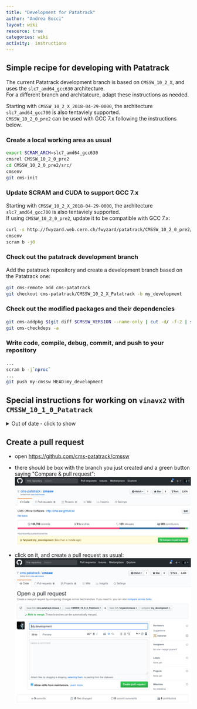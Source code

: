 ```yaml
---
title: "Development for Patatrack"
author: "Andrea Bocci"
layout: wiki
resource: true
categories: wiki
activity:  instructions
---
```


## Simple recipe for developing with Patatrack
The current Patatrack development branch is based on `CMSSW_10_2_X`, and uses the `slc7_amd64_gcc630` architecture.  
For a different branch and architatcure, adapt these instructions as needed.  

Starting with `CMSSW_10_2_X_2018-04-29-0000`, the architecture `slc7_amd64_gcc700` is also tentaviely supported.  
`CMSSW_10_2_0_pre2` can be used with GCC 7.x following the instructions below.

### Create a local working area as usual
```bash
export SCRAM_ARCH=slc7_amd64_gcc630
cmsrel CMSSW_10_2_0_pre2
cd CMSSW_10_2_0_pre2/src/
cmsenv
git cms-init
```

### Update SCRAM and CUDA to support GCC 7.x
Starting with `CMSSW_10_2_X_2018-04-29-0000`, the architecture `slc7_amd64_gcc700` is also tentaviely supported.  
If using `CMSSW_10_2_0_pre2`, update it to be compatible with GCC 7.x:
```bash
curl -s http://fwyzard.web.cern.ch/fwyzard/patatrack/CMSSW_10_2_0_pre2/config.tgz | tar xz -C $CMSSW_BASE
cmsenv
scram b -j0
```

### Check out the patatrack development branch
Add the patatrack repository and create a development branch based on the Patatrack one:
```bash
git cms-remote add cms-patatrack
git checkout cms-patatrack/CMSSW_10_2_X_Patatrack -b my_development
```

### Check out the modified packages and their dependencies
```bash
git cms-addpkg $(git diff $CMSSW_VERSION --name-only | cut -d/ -f-2 | sort -u)
git cms-checkdeps -a
```

### Write code, compile, debug, commit, and push to your repository
```bash
...
scram b -j`nproc`
...
git push my-cmssw HEAD:my_development
```

## Special instructions for working on `vinavx2` with `CMSSW_10_1_0_Patatrack`
<details><summary>Out of date - click to show
</summary>

On `vinavx2` a special CMSSW release is available, `CMSSW_10_1_0_Patatrack`, built from the `cms-patatrck/cmssw` repository including the current `CMSSW_10_1_X_Patatrack` branch on top of `CMSSW_10_1_0`.  
To create a local working area, one can do
```bash
source /data/cmssw/cmsset_default.sh
cmsrel CMSSW_10_1_0_Patatrack
cd CMSSW_10_1_0_Patatrack/src
cmsenv
cp -ar $CMSSW_RELEASE_BASE/git .git
git checkout -- .clang-tidy .gitignore
```

From here one can work in the `CMSSW_10_1_X_Patatrack`, or create a new topic branch with the usual commands:
```bash
git checkout -b my_development
```
</details>

## Create a pull request
  - open https://github.com/cms-patatrack/cmssw

  - there should be box with the branch you just created and a green button saying "Compare & pull request":
    ![Compare & pull request](screenshot1.png "Compare & pull request")

  - click on it, and create a pull request as usual:
    ![Create a pull request](screenshot2.png "Create a request")

